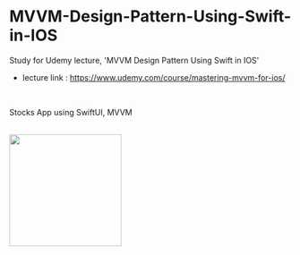 # MVVM-Design-Pattern-Using-Swift-in-IOS
Study for Udemy lecture, 'MVVM Design Pattern Using Swift in IOS'
- lecture link : https://www.udemy.com/course/mastering-mvvm-for-ios/

<br>

Stocks App using SwiftUI, MVVM

<br>

<img width="200" src="https://user-images.githubusercontent.com/4410021/194848371-87e7019e-a7e7-45fe-8d67-84c0bdd885a9.gif">
